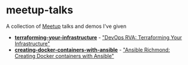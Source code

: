 # meetup-talks

A collection of [Meetup](https://www.meetup.com) talks and demos I've given

- [**terraforming-your-infrastructure**](terraforming-your-infrastructure) - ["DevOps RVA: Terraforming Your Infrastructure"](http://www.meetup.com/DevOps-RVA/events/229108996/)
- [**creating-docker-containers-with-ansible**](creating-docker-containers-with-ansible) - ["Ansible Richmond: Creating Docker containers with Ansible"](https://www.meetup.com/Ansible-Richmond/events/233198994/)
